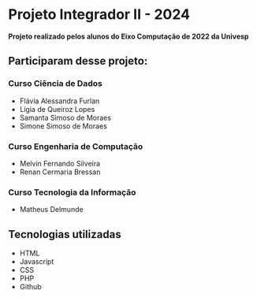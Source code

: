 # Projeto Integrador II - 2024

**Projeto realizado pelos alunos do Eixo Computação de 2022 da Univesp**

## Participaram desse projeto:


### Curso Ciência de Dados

* Flávia Alessandra Furlan
* Lígia de Queiroz Lopes
* Samanta Simoso de Moraes
* Simone Simoso de Moraes


### Curso Engenharia de Computação

* Melvin Fernando Silveira
* Renan Cermaria Bressan


### Curso Tecnologia da Informação

* Matheus Delmunde

## Tecnologias utilizadas

* HTML
* Javascript
* CSS
* PHP
* Github
  
